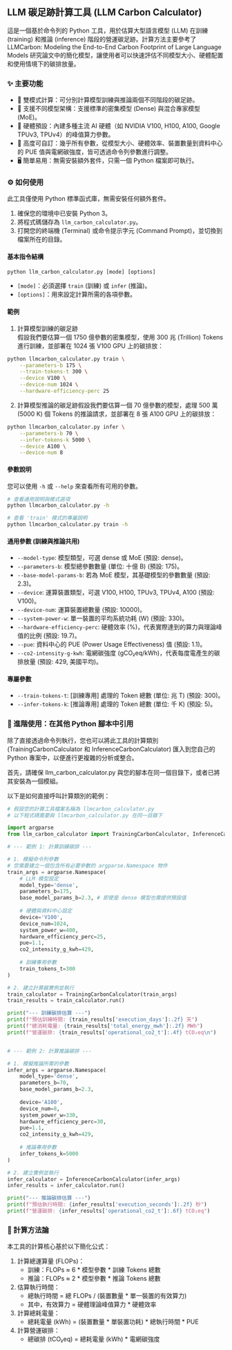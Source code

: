 ## LLM 碳足跡計算工具 (LLM Carbon Calculator)
這是一個基於命令列的 Python 工具，用於估算大型語言模型 (LLM) 在訓練 (training) 和推論 (inference) 階段的營運碳足跡。計算方法主要參考了 LLMCarbon: Modeling the End-to-End Carbon Footprint of Large Language Models 研究論文中的簡化模型，讓使用者可以快速評估不同模型大小、硬體配置和使用情境下的碳排放量。
### ✨ 主要功能
* 🧮 雙模式計算：可分別計算模型訓練與推論兩個不同階段的碳足跡。  
* 🤖 支援不同模型架構：支援標準的密集模型 (Dense) 與混合專家模型 (MoE)。  
* 🔌 硬體預設：內建多種主流 AI 硬體（如 NVIDIA V100, H100, A100, Google TPUv3, TPUv4）的峰值算力參數。  
* 🔧 高度可自訂：幾乎所有參數，從模型大小、硬體效率、裝置數量到資料中心的 PUE 值與電網碳強度，皆可透過命令列參數進行調整。
* 🖥️ 簡單易用：無需安裝額外套件，只需一個 Python 檔案即可執行。

### ⚙️ 如何使用
此工具僅使用 Python 標準函式庫，無需安裝任何額外套件。
1. 確保您的環境中已安裝 Python 3。
2. 將程式碼儲存為 `llm_carbon_calculator.py`。
3. 打開您的終端機 (Terminal) 或命令提示字元 (Command Prompt)，並切換到檔案所在的目錄。

#### 基本指令結構
``` python
python llm_carbon_calculator.py [mode] [options]
```
* `[mode]`：必須選擇 `train` (訓練) 或 `infer` (推論)。
* `[options]`：用來設定計算所需的各項參數。  
#### 範例  

1. 計算模型訓練的碳足跡  
假設我們要估算一個 1750 億參數的密集模型，使用 300 兆 (Trillion) Tokens 進行訓練，並部署在 1024 張 V100 GPU 上的碳排放：
``` bash
python llmcarbon_calculator.py train \
    --parameters-b 175 \
    --train-tokens-t 300 \
    --device V100 \
    --device-num 1024 \
    --hardware-efficiency-perc 25
```
2. 計算模型推論的碳足跡假設我們要估算一個 70 億參數的模型，處理 500 萬 (5000 K) 個 Tokens 的推論請求，並部署在 8 張 A100 GPU 上的碳排放：
``` bash
python llmcarbon_calculator.py infer \
    --parameters-b 70 \
    --infer-tokens-k 5000 \
    --device A100 \
    --device-num 8
```
#### 參數說明  
您可以使用 `-h` 或 `--help` 來查看所有可用的參數。
```bash
# 查看通用說明與模式選項
python llmcarbon_calculator.py -h

# 查看 'train' 模式的專屬說明
python llmcarbon_calculator.py train -h
```

#### 通用參數 (訓練與推論共用)
* `--model-type`: 模型類型，可選 dense 或 MoE (預設: dense)。　　
* `--parameters-b`: 模型總參數數量 (單位: 十億 B) (預設: 175)。
* `--base-model-params-b`: 若為 MoE 模型，其基礎模型的參數數量 (預設: 2.3)。
* `--device`: 運算裝置類型，可選 V100, H100, TPUv3, TPUv4, A100 (預設: V100)。
* `--device-num`: 運算裝置總數量 (預設: 10000)。
* `--system-power-w`: 單一裝置的平均系統功耗 (W) (預設: 330)。
* `--hardware-efficiency-perc`: 硬體效率 (%)，代表實際達到的算力與理論峰值的比例 (預設: 19.7)。
* `--pue`: 資料中心的 PUE (Power Usage Effectiveness) 值 (預設: 1.1)。
* `--co2-intensity-g-kwh`: 電網碳強度 (gCO₂eq/kWh)，代表每度電產生的碳排放量 (預設: 429, 美國平均)。
#### 專屬參數
* `--train-tokens-t`: [訓練專用] 處理的 Token 總數 (單位: 兆 T) (預設: 300)。
* `--infer-tokens-k`: [推論專用] 處理的 Token 總數 (單位: 千 K) (預設: 5)。

### 🚀 進階使用：在其他 Python 腳本中引用
除了直接透過命令列執行，您也可以將此工具的計算類別 (TrainingCarbonCalculator 和 InferenceCarbonCalculator) 匯入到您自己的 Python 專案中，以便進行更複雜的分析或整合。

首先，請確保 llm_carbon_calculator.py 與您的腳本在同一個目錄下，或者已將其安裝為一個模組。

以下是如何直接呼叫計算類別的範例：
```python
# 假設您的計算工具檔案名稱為 llmcarbon_calculator.py
# 以下程式碼需要與 llmcarbon_calculator.py 在同一目錄下

import argparse
from llm_carbon_calculator import TrainingCarbonCalculator, InferenceCarbonCalculator

# --- 範例 1: 計算訓練碳排 ---

# 1. 模擬命令列參數
# 您需要建立一個包含所有必要參數的 argparse.Namespace 物件
train_args = argparse.Namespace(
    # LLM 模型設定
    model_type='dense',
    parameters_b=175,
    base_model_params_b=2.3, # 即使是 dense 模型也需提供預設值
    
    # 硬體與資料中心設定
    device='V100',
    device_num=1024,
    system_power_w=400,
    hardware_efficiency_perc=25,
    pue=1.1,
    co2_intensity_g_kwh=429,
    
    # 訓練專用參數
    train_tokens_t=300
)

# 2. 建立計算器實例並執行
train_calculator = TrainingCarbonCalculator(train_args)
train_results = train_calculator.run()

print("--- 訓練碳排估算 ---")
print(f"預估訓練時間: {train_results['execution_days']:.2f} 天")
print(f"總消耗電量: {train_results['total_energy_mwh']:.2f} MWh")
print(f"營運碳排: {train_results['operational_co2_t']:.4f} tCO₂eq\n")


# --- 範例 2: 計算推論碳排 ---

# 1. 模擬推論所需的參數
infer_args = argparse.Namespace(
    model_type='dense',
    parameters_b=70,
    base_model_params_b=2.3,
    
    device='A100',
    device_num=8,
    system_power_w=330,
    hardware_efficiency_perc=30,
    pue=1.1,
    co2_intensity_g_kwh=429,
    
    # 推論專用參數
    infer_tokens_k=5000
)

# 2. 建立實例並執行
infer_calculator = InferenceCarbonCalculator(infer_args)
infer_results = infer_calculator.run()

print("--- 推論碳排估算 ---")
print(f"預估執行時間: {infer_results['execution_seconds']:.2f} 秒")
print(f"營運碳排: {infer_results['operational_co2_t']:.6f} tCO₂eq")
```

### 🔬 計算方法論
本工具的計算核心基於以下簡化公式：
1. 計算總運算量 (FLOPs)：
    * 訓練：FLOPs ≈ 6 * 模型參數 * 訓練 Tokens 總數
    * 推論：FLOPs ≈ 2 * 模型參數 * 推論 Tokens 總數
2. 估算執行時間：
    * 總執行時間 = 總 FLOPs / (裝置數量 * 單一裝置的有效算力)
    * 其中，有效算力 = 硬體理論峰值算力 * 硬體效率
3. 計算總耗電量：
    * 總耗電量 (kWh) = (裝置數量 * 單裝置功耗) * 總執行時間 * PUE
4. 計算營運碳排：
    * 總碳排 (tCO₂eq) = 總耗電量 (kWh) * 電網碳強度
